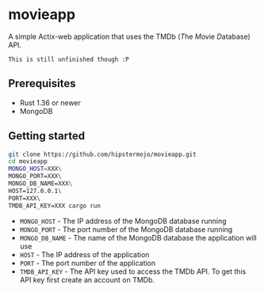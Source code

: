 # movieapp
A simple Actix-web application that uses the TMDb (*T*he *M*ovie *D*atabase) API.
```
This is still unfinished though :P
```


## Prerequisites
- Rust 1.36 or newer
- MongoDB

## Getting started
```sh
git clone https://github.com/hipstermojo/movieapp.git
cd movieapp
MONGO_HOST=XXX\
MONGO_PORT=XXX\
MONGO_DB_NAME=XXX\
HOST=127.0.0.1\
PORT=XXX\
TMDB_API_KEY=XXX cargo run
```
- `MONGO_HOST` - The IP address of the MongoDB database running
- `MONGO_PORT` - The port number of the MongoDB database running
- `MONGO_DB_NAME` - The name of the MongoDB database the application will use
- `HOST` - The IP address of the application
- `PORT` - The port number of the application
- `TMDB_API_KEY` - The API key used to access the TMDb API. To get this API key first create an account on TMDb.

